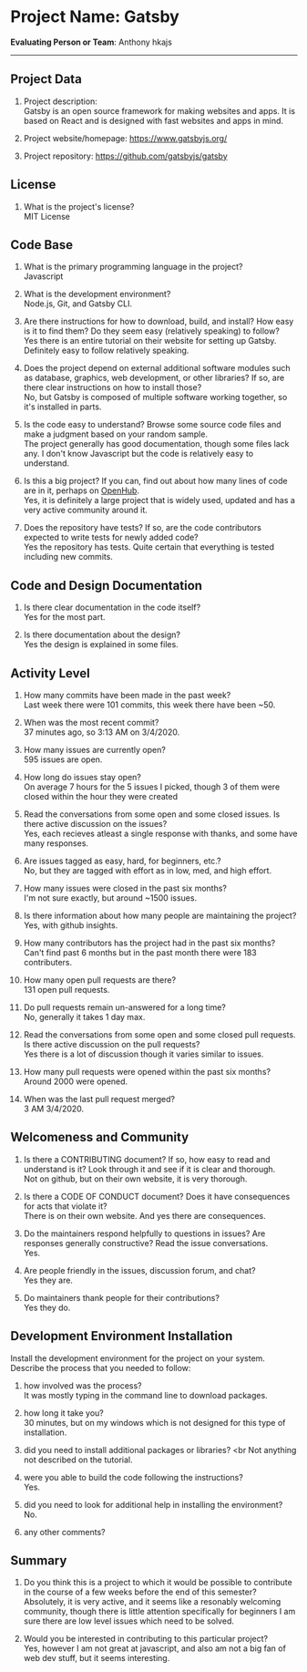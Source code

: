 # Project Name:  Gatsby 



**Evaluating Person or Team**:
	Anthony hkajs

---

## Project Data

1. Project description: <br>
	Gatsby is an open source framework for making websites and apps. It is based on React and is designed with fast websites and apps in mind.

1. Project website/homepage:
	https://www.gatsbyjs.org/

1. Project repository:
	https://github.com/gatsbyjs/gatsby



## License

1. What is the project's license? <br>
	MIT License



## Code Base


1. What is the primary programming language in the project? <br>
	Javascript

1. What is the development environment? <br>
	Node.js, Git, and Gatsby CLI.

1. Are there instructions for how to download, build, and install? How easy is it
to find them? Do they seem easy (relatively speaking) to follow? <br>
	Yes there is an entire tutorial on their website for setting up Gatsby. Definitely easy to follow relatively speaking.

1. Does the project depend on external additional software modules such as
database,  graphics, web development, or other libraries? If so, are there clear instructions on how to install those? <br>
	No, but Gatsby is composed of multiple software working together, so it's installed in parts.
	
1. Is the code easy to understand? Browse some source code files and make
a judgment based on your random sample. <br>
	The project generally has good documentation, though some files lack any. I don't know Javascript but the code is relatively easy to understand.

1. Is this a big project? If you can, find out about how many lines of code
are in it, perhaps on [OpenHub](https://www.openhub.net/). <br>
	Yes, it is definitely a large project that is widely used, updated and has a very active community around it.

1. Does the repository have tests? If so, are the code contributors expected to write tests for newly added code? <br>
	Yes the repository has tests. Quite certain that everything is tested including new commits.


## Code and Design Documentation
1. Is there clear documentation in the code itself? <br>
	Yes for the most part.
	
1. Is there documentation about the design?  <br>
	Yes the design is explained in some files.

## Activity Level


1. How many commits have been made in the past week? <br>
	Last week there were 101 commits, this week there have been ~50.

1. When was the most recent commit? <br>
	37 minutes ago, so 3:13 AM on 3/4/2020.

1. How many issues are currently open? <br>
	595 issues are open.
	
1. How long do issues stay open? <br>
	On average 7 hours for the 5 issues I picked, though 3 of them were closed within the hour they were created
	
1. Read the conversations from some open and some closed issues. Is there active discussion on the issues? <br>
	Yes, each recieves atleast a single response with thanks, and some have many responses.
	
1. Are issues tagged as easy, hard, for beginners, etc.? <br>
	No, but they are tagged with effort as in low, med, and high effort.
	
1. How many issues were closed in the past six months? <br>
	I'm not sure exactly, but around ~1500 issues.
	
1. Is there information about how many people are maintaining the project? <br>
	Yes, with github insights.
	
1. How many contributors has the project had in the past six months? <br>
	Can't find past 6 months but in the past month there were 183 contributers.

1. How many open pull requests are there? <br>
	131 open pull requests.
	
1. Do pull requests remain un-answered for a long time? <br>
	No, generally it takes 1 day max.

1. Read the conversations from some open and some closed pull requests.  Is there active discussion on the pull requests? <br>
	Yes there is a lot of discussion though it varies similar to issues.
	
1. How many pull requests were opened within the past six months? <br>
	Around 2000 were opened.
	
1. When was the last  pull request  merged? <br>
	3 AM 3/4/2020.

## Welcomeness and Community

1. Is there a CONTRIBUTING document? If so, how easy to read and understand is it?
Look through it and see if it is clear and thorough. <br>
	Not on github, but on their own website, it is very thorough.

1. Is there a CODE OF CONDUCT document? Does it have consequences for acts that
violate it? <br>
	There is on their own website. And yes there are consequences.

1. Do the maintainers respond helpfully to questions in issues?
Are responses generally constructive? Read the issue conversations. <br>
	Yes.

1. Are people friendly in the issues, discussion forum, and chat? <br>
	Yes they are.

1. Do maintainers thank people for their contributions? <br>
	Yes they do.

## Development Environment Installation

Install the development environment for the project on your system.
Describe the process that you needed to follow:

1. how involved was the process? <br>
	It was mostly typing in the command line to download packages.

1. how long it take you? <br>
	30 minutes, but on my windows which is not designed for this type of installation.

1. did you need to install additional packages or libraries? <br
	Not anything not described on the tutorial.

1. were you able to build the code following the instructions? <br>
	Yes.
	
1. did you need to look for additional help in installing the environment? <br>
	No.

1. any other comments? <br>




## Summary
1. Do you think  this is a project to which it would be possible to contribute
in the course of a few weeks before the end of this semester? <br>
	Absolutely, it is very active, and it seems like a resonably welcoming community, though there is little attention specifically for beginners I am sure there are low level issues which need to be solved.

1. Would you be interested in contributing to this particular project? <br>
	Yes, however I am not great at javascript, and also am not a big fan of web dev stuff, but it seems interesting.
